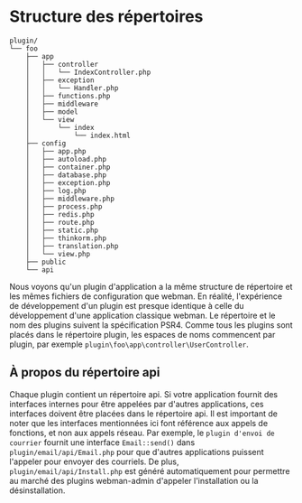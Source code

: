 # Structure des répertoires

```
plugin/
└── foo
    ├── app
    │   ├── controller
    │   │   └── IndexController.php
    │   ├── exception
    │   │   └── Handler.php
    │   ├── functions.php
    │   ├── middleware
    │   ├── model
    │   └── view
    │       └── index
    │           └── index.html
    ├── config
    │   ├── app.php
    │   ├── autoload.php
    │   ├── container.php
    │   ├── database.php
    │   ├── exception.php
    │   ├── log.php
    │   ├── middleware.php
    │   ├── process.php
    │   ├── redis.php
    │   ├── route.php
    │   ├── static.php
    │   ├── thinkorm.php
    │   ├── translation.php
    │   └── view.php
    ├── public
    └── api
```

Nous voyons qu'un plugin d'application a la même structure de répertoire et les mêmes fichiers de configuration que webman. En réalité, l'expérience de développement d'un plugin est presque identique à celle du développement d'une application classique webman.
Le répertoire et le nom des plugins suivent la spécification PSR4. Comme tous les plugins sont placés dans le répertoire plugin, les espaces de noms commencent par plugin, par exemple `plugin\foo\app\controller\UserController`.

## À propos du répertoire api
Chaque plugin contient un répertoire api. Si votre application fournit des interfaces internes pour être appelées par d'autres applications, ces interfaces doivent être placées dans le répertoire api.
Il est important de noter que les interfaces mentionnées ici font référence aux appels de fonctions, et non aux appels réseau.
Par exemple, le `plugin d'envoi de courrier` fournit une interface `Email::send()` dans `plugin/email/api/Email.php` pour que d'autres applications puissent l'appeler pour envoyer des courriels.
De plus, `plugin/email/api/Install.php` est généré automatiquement pour permettre au marché des plugins webman-admin d'appeler l'installation ou la désinstallation.
